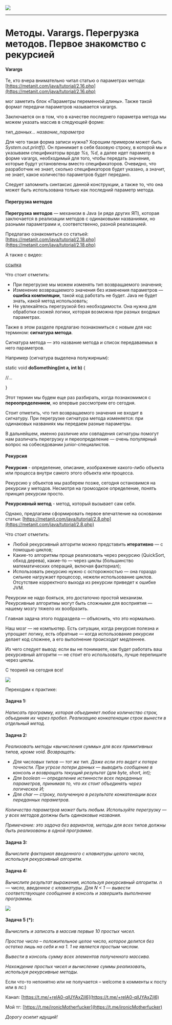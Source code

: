 ![](../../commonmedia/header.png)

***

   

Методы. Varargs. Перегрузка методов. Первое знакомство с рекурсией
==================================================================

#### Varargs

Те, кто вчера внимательно читал статью о параметрах метода: [https://metanit.com/java/tutorial/2.16.php](https://metanit.com/java/tutorial/2.16.php)

мог заметить блок «Параметры переменной длины». Также такой формат передачи параметров называется varargs.

Заключается он в том, что в качестве последнего параметра метода мы можем указать массив в следующей форме:

_тип\_данных… название\_параметра_

Для чего такая форма записи нужна? Хорошим примером может быть _System.out.printf()._ Он принимает в себя базовую строку, в которой мы и указываем спецификаторы вроде _%s, %d_, а далее идет параметр в форме varargs, необходимый для того, чтобы передать значения, которые будут установлены вместо спецификаторов. Очевидно, что разработчик не знает, сколько спецификаторов будет указано, а значит, не знает, какое количество параметров будет передано.

  

Следует запомнить синтаксис данной конструкции, а также то, что она может быть использована только как последний параметр метода.

  

#### Перегрузка методов

**Перегрузка** **методов** — механизм в Java (и ряде других ЯП), которая заключается в реализации методов с одинаковыми названиями, но разными параметрами и, соответственно, разной реализацией.

Предлагаю ознакомиться со статьей: [https://metanit.com/java/tutorial/2.18.php](https://metanit.com/java/tutorial/2.18.php)

А также с видео:

[ссылка](https://www.youtube.com/watch?v=OE6jUYt8O4Q&list=PL786bPIlqEjRDXpAKYbzpdTaOYsWyjtCX&index=22)

Что стоит отметить:

*   При перегрузке мы можем изменять тип возвращаемого значения;
*   Изменение возвращаемого значения без изменения параметров — **ошибка компиляции**, такой код работать не будет. Java не будет знать, какой метод использовать;
*   Не увлекайтесь перегрузкой без необходимости. Она нужна для обработки схожей логики, которая возможна при разных входных параметрах.

Также в этом разделе предлагаю познакомиться с новым для нас термином: **сигнатура метода**.

Сигнатура метода — это название метода и список передаваемых в него параметров.

Например (сигнатура выделена полужирным):

static void **doSomething(int a, int b)** {

//...

}

  

Этот термин мы будем еще раз разбирать, когда познакомимся с **переопределением**, но впервые рассмотрим его сегодня.

Стоит отметить, что тип возвращаемого значения не входит в сигнатуру. При перегрузке сигнатура метода изменяется: при одинаковых названиях мы передаем разные параметры.

В дальнейшем, именно различие или совпадения сигнатуры помогут нам различать перегрузку и переопределение — очень популярный вопрос на собеседовании junior-специалистов.

  

#### Рекурсия

**Рекурсия** - определение, описание, изображение какого-либо объекта или процесса внутри самого этого объекта или процесса.

Рекурсию у объектов мы разберем позже, сегодня остановимся на рекурсии у методов. Несмотря на громоздкое определение, понять принцип рекурсии просто.

**Рекурсивный метод** \- метод, который вызывает сам себя.

Однако, предлагаем сформировать первое впечатление на основании статьи: [https://metanit.com/java/tutorial/2.8.php](https://metanit.com/java/tutorial/2.8.php)

  

Что стоит отметить:

*   Любой рекурсивный алгоритм можно представить **итеративно** — с помощью циклов;
*   Какие-то алгоритмы проще реализовать через рекурсию (QuickSort, обход дерева), какие-то — через циклы (большинство математических операций, включая факториал);
*   Использовать рекурсию нужно с осторожностью — она гораздо сильнее нагружает процессор, нежели использование циклов. Отсутствие корректного выхода из рекурсии приведет к ошибке JVM.

Рекурсии не надо бояться, это достаточно простой механизм. Рекурсивные алгоритмы могут быть сложными для восприятия — нашему мозгу тяжело их вообразить.

Главная задача этого подраздела — объяснить, что это нормально.

Наш мозг — не компьютер. Есть ситуации, когда рекурсия полезна и упрощает логику, есть обратные — когда использование рекурсии делает код сложнее, а его выполнение происходит медленнее.

Из чего следует вывод: если вы не понимаете, как будет работать ваш рекурсивный алгоритм — не стоит его использовать, лучше перепишите через циклы.

  

С теорией на сегодня все!

![](466934d79d44f65e062a2.png)

  

Переходим к практике:

#### Задача 1:

_Написать программу, которая объединяет любое количество строк, объединяя их через пробел. Реализацию конкатенации строк вынести в отдельный метод._

  

#### Задача 2:

_Реализовать методы «вычисления суммы» для всех примитивных типов, кроме void. Возвращать:_

*   _Для числовых типов — тот же тип. Даже если это ведет к потере точности. При угрозе потери данных — выводить сообщение в консоль и возвращать текущий результат (для byte, short, int);_
*   _Для boolean — определение истинности всех переданных параметров, принимая то, что их стоит объединять через логическое И;_
*   _Для char — строку, полученную в результате конкатенации всех переданных параметров._

_Количество параметров может быть любым. Используйте перегрузку — у всех методов должны быть одинаковые названия._

_Примечание: это задача без вариантов, методы для всех типов должны быть реализованы в одной программе._

  

#### Задача 3:

_Вычислите факториал введенного с клавиатуры целого числа, используя рекурсивный алгоритм._

  

#### Задача 4:

_Вычислите результат выражения, используя рекурсивный алгоритм. n — число, введенное с клавиатуры. Для N < 1 — вывести соответствующее сообщение в консоль и завершить выполнение программы._

![](../../commonmedia/footer.png)

#### Задача 5 (\*):

_Вычислить и записать в массив первые 10 простых чисел._

_Простое число – положительное целое число, которое делится без остатка лишь на себя и на 1. 1 не является простым числом._

_Вывести в консоль сумму всех элементов полученного массива._

_Нахождение простых чисел и вычисление суммы реализовать, используя рекурсивные методы._

  

Если что-то непонятно или не получается – welcome в комменты к посту или в лс:)

Канал: [https://t.me/+relA0-qlUYAxZjI6](https://t.me/+relA0-qlUYAxZjI6)

Мой тг: [https://t.me/ironicMotherfucker](https://t.me/ironicMotherfucker)

_Дорогу осилит идущий!_